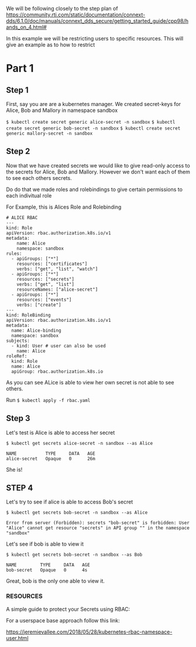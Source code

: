 We will be following closely to the step plan of https://community.rti.com/static/documentation/connext-dds/6.1.0/doc/manuals/connext_dds_secure/getting_started_guide/cpp98/hands_on_4.html#


In this example we will be restricting users to specific resources. This will give an example as to how to restrict 

# Part 1
## Step 1
First, say you are are a kubernetes manager. We created secret-keys for Alice, Bob and Mallory in namespace sandbox

`$ kubectl create secret generic alice-secret -n sandbox`
`$ kubectl create secret generic bob-secret -n sandbox`
`$ kubectl create secret generic mallory-secret -n sandbox`


## Step 2
Now that we have created secrets we would like to give read-only access to the secrets for Alice, Bob and Mallory. However we don't want each of them to see each others secrets.

Do do that we made roles and rolebindings to give certain permissions to each indivitual role

For Example, this is Alices Role and Rolebinding

```
# ALICE RBAC
---
kind: Role
apiVersion: rbac.authorization.k8s.io/v1
metadata:
    name: Alice
    namespace: sandbox
rules:
  - apiGroups: ["*"]
    resources: ["certificates"]
    verbs: ["get", "list", "watch"]
  - apiGroups: ["*"]
    resources: ["secrets"]
    verbs: ["get", "list"]
    resourceNames: ["alice-secret"]
  - apiGroups: ["*"]
    resources: ["events"]
    verbs: ["create"]
---
kind: RoleBinding
apiVersion: rbac.authorization.k8s.io/v1
metadata:
  name: Alice-binding
  namespace: sandbox
subjects:
  - kind: User # user can also be used
    name: Alice
roleRef:
  kind: Role
  name: Alice
  apiGroup: rbac.authorization.k8s.io

```

As you can see ALice is able to view her own secret is not able to see others.

Run
`$ kubectl apply -f rbac.yaml`

## Step 3

Let's test is Alice is able to access her secret


`$ kubectl get secrets alice-secret -n sandbox --as Alice`

```
NAME           TYPE     DATA   AGE
alice-secret   Opaque   0      26m
```
She is!

## STEP 4

Let's try to see if alice is able to access Bob's secret

`$ kubectl get secrets bob-secret -n sandbox --as Alice`

```
Error from server (Forbidden): secrets "bob-secret" is forbidden: User "Alice" cannot get resource "secrets" in API group "" in the namespace "sandbox"
```

Let's see if bob is able to view it

`$ kubectl get secrets bob-secret -n sandbox --as Bob`

```
NAME         TYPE     DATA   AGE
bob-secret   Opaque   0      4s
```

Great, bob is the only one able to view it.



### RESOURCES

A simple guide to protect your Secrets using RBAC:


For a userspace base approach follow this link: 

https://jeremievallee.com/2018/05/28/kubernetes-rbac-namespace-user.html


